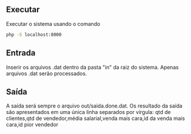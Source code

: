 ## Executar
Executar o sistema usando o comando
```sh
php -S localhost:8000
```

## Entrada
Inserir os arquivos .dat dentro da pasta "in" da raiz do sistema. Apenas arquivos .dat serão processados.

## Saída
A saída será sempre o arquivo out/saida.done.dat. 
Os resultado da saída são apresentados em uma única linha separados por vírgula:
qtd de clientes,qtd de vendedor,média salarial,venda mais cara,id da venda mais cara,id pior vendedor